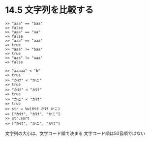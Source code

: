 # 14.5 文字列を比較する

```
>> "aaa" == "baa"
=> false
>> "aaa" == "aa"
=> false
>> "aaa" == "aaa"
=> true
>> "aaa" != "baa"
=> true
>> "aaa" != "aaa"
=> false
```

```
>> "aaaaa" < "b"
=> true
>> "かけ" < "かこ"
=> true
>> "かけ" < "がけ"
=> true
>> "かこ" < "がけ"
=> true
>> str = %w(かけ がけ かこ)
=> ["かけ", "がけ", "かこ"]
>> str.sort
=> ["かけ", "かこ", "がけ"]
```

文字列の大小は、文字コード順で決まる
文字コード順は50音順ではない

